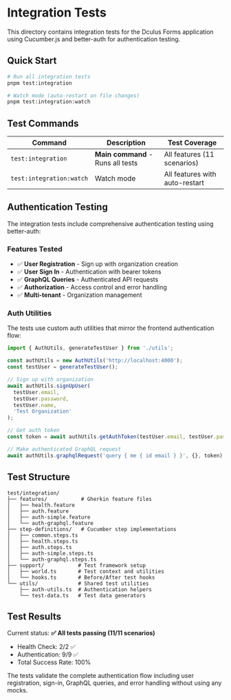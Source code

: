 # Integration Tests

This directory contains integration tests for the Dculus Forms application using Cucumber.js and better-auth for authentication testing.

## Quick Start

```bash
# Run all integration tests
pnpm test:integration

# Watch mode (auto-restart on file changes)
pnpm test:integration:watch
```

## Test Commands

| Command | Description | Test Coverage |
|---------|-------------|---------------|
| `test:integration` | **Main command** - Runs all tests | All features (11 scenarios) |
| `test:integration:watch` | Watch mode | All features with auto-restart |

## Authentication Testing

The integration tests include comprehensive authentication testing using better-auth:

### Features Tested
- ✅ **User Registration** - Sign up with organization creation
- ✅ **User Sign In** - Authentication with bearer tokens  
- ✅ **GraphQL Queries** - Authenticated API requests
- ✅ **Authorization** - Access control and error handling
- ✅ **Multi-tenant** - Organization management

### Auth Utilities
The tests use custom auth utilities that mirror the frontend authentication flow:

```typescript
import { AuthUtils, generateTestUser } from './utils';

const authUtils = new AuthUtils('http://localhost:4000');
const testUser = generateTestUser();

// Sign up with organization
await authUtils.signUpUser(
  testUser.email, 
  testUser.password, 
  testUser.name, 
  'Test Organization'
);

// Get auth token  
const token = await authUtils.getAuthToken(testUser.email, testUser.password);

// Make authenticated GraphQL request
await authUtils.graphqlRequest('query { me { id email } }', {}, token);
```

## Test Structure

```
test/integration/
├── features/           # Gherkin feature files
│   ├── health.feature
│   ├── auth.feature
│   ├── auth-simple.feature
│   └── auth-graphql.feature
├── step-definitions/   # Cucumber step implementations
│   ├── common.steps.ts
│   ├── health.steps.ts
│   ├── auth.steps.ts
│   ├── auth-simple.steps.ts
│   └── auth-graphql.steps.ts
├── support/           # Test framework setup
│   ├── world.ts       # Test context and utilities
│   └── hooks.ts       # Before/After test hooks
└── utils/             # Shared test utilities
    ├── auth-utils.ts  # Authentication helpers
    └── test-data.ts   # Test data generators
```

## Test Results

Current status: **✅ All tests passing (11/11 scenarios)**

- Health Check: 2/2 ✅  
- Authentication: 9/9 ✅
- Total Success Rate: 100%

The tests validate the complete authentication flow including user registration, sign-in, GraphQL queries, and error handling without using any mocks.